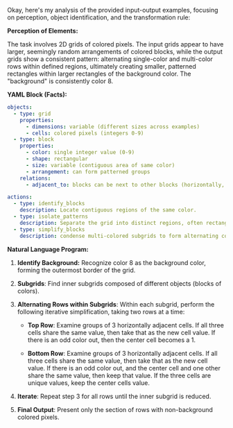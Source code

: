 Okay, here's my analysis of the provided input-output examples, focusing on perception, object identification, and the transformation rule:

**Perception of Elements:**

The task involves 2D grids of colored pixels. The input grids appear to have larger, seemingly random arrangements of colored blocks, while the output grids show a consistent pattern: alternating single-color and multi-color rows within defined regions, ultimately creating smaller, patterned rectangles within larger rectangles of the background color. The "background" is consistently color 8.

**YAML Block (Facts):**


```yaml
objects:
  - type: grid
    properties:
      - dimensions: variable (different sizes across examples)
      - cells: colored pixels (integers 0-9)
  - type: block
    properties:
      - color: single integer value (0-9)
      - shape: rectangular
      - size: variable (contiguous area of same color)
      - arrangement: can form patterned groups
    relations:
      - adjacent_to: blocks can be next to other blocks (horizontally, vertically, diagonally)

actions:
  - type: identify_blocks
    description: Locate contiguous regions of the same color.
  - type: isolate_patterns
    description: Separate the grid into distinct regions, often rectangular, formed by groups of colored blocks, that is create subgrids
  - type: simplify_blocks
    description: condense multi-colored subgrids to form alternating colored row patterns

```


**Natural Language Program:**

1.  **Identify Background:** Recognize color 8 as the background color, forming the outermost border of the grid.

2.  **Subgrids**: Find inner subgrids composed of different objects (blocks of colors).

3. **Alternating Rows within Subgrids**: Within each subgrid, perform the following iterative simplification, taking two rows at a time:

    *   **Top Row**: Examine groups of 3 horizontally adjacent cells.
      If all three cells share the same value, then take that as the new cell value.
      If there is an odd color out, then the center cell becomes a 1.

    *   **Bottom Row**: Examine groups of 3 horizontally adjacent cells.
      If all three cells share the same value, then take that as the new cell value.
      If there is an odd color out, and the center cell and one other share the same value, then keep that value.
      If the three cells are unique values, keep the center cells value.

4. **Iterate**: Repeat step 3 for all rows until the inner subgrid is reduced.

5. **Final Output**: Present only the section of rows with non-background colored pixels.

